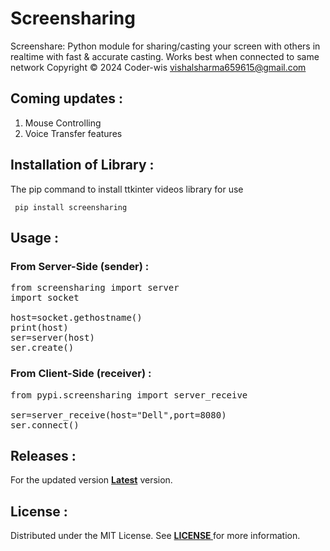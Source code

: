 # Screensharing
Screenshare: Python module for sharing/casting your screen with others in realtime with
fast &amp; accurate casting. Works best when connected to same network  Copyright © 2024 Coder-wis
<vishalsharma659615@gmail.com>

## Coming updates :
<ol>
  <li> Mouse Controlling </li>
  <li> Voice Transfer features </li>
</ol>

## Installation of Library :
The pip command to install ttkinter videos library for use
<pre><code> pip install screensharing </code></pre>

## Usage :

### From Server-Side (sender) :
<pre lang='sh'>
from screensharing import server
import socket

host=socket.gethostname()
print(host)
ser=server(host)
ser.create()
</pre>

### From Client-Side (receiver) :
<pre lang='sh'>
from pypi.screensharing import server_receive
  
ser=server_receive(host="Dell",port=8080)
ser.connect()
</pre>

## Releases :
For the updated version <b><a href="">Latest</a></b> version.

## License :
Distributed under the MIT License. See <b><a href="https://github.com/Vishal24102002/screensharing/blob/main/LICENSE"> LICENSE </a></b>for more information.
